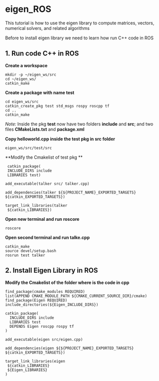 # eigen_ROS
This tutorial is how to use the eigen library to compute matrices, vectors, numerical solvers, and related algorithms

Before to install eigen library we need to learn how run C++ code in ROS

## **1. Run code C++ in ROS**

**Create a workspace**
```
mkdir -p ~/eigen_ws/src
cd ~/eigen_ws/
catkin_make
```
**Create a package with name test**
```
cd eigen_ws/src
catkin_create_pkg test std_msgs rospy roscpp tf
cd ..
catkin_make
```
_Note:_ Inside the pkg **test** now have two folders **include** and **src**; and two files **CMakeLists.txt** and **package.xml** 

**Copy helloworld.cpp inside the test pkg in src folder**

```
eigen_ws/src/test/src
```
**Modify the Cmakelist of test pkg **
```
 catkin_package(
 INCLUDE_DIRS include
 LIBRARIES test)
```

```
add_executable(talker src/ talker.cpp)
```

```
add_dependencies(talker ${${PROJECT_NAME}_EXPORTED_TARGETS} ${catkin_EXPORTED_TARGETS})
```

```
target_link_libraries(talker 
 ${catkin_LIBRARIES})
```
**Open new terminal and run roscore**
```
roscore
```
**Open second terminal and run talke.cpp**


```
catkin_make
source devel/setup.bash
rosrun test talker

```

## **2. Install Eigen Library in ROS**

**Modify the Cmakelist of the folder where is the code in cpp**

```
find_package(cmake_modules REQUIRED)
list(APPEND CMAKE_MODULE_PATH ${CMAKE_CURRENT_SOURCE_DIR}/cmake)
find_package(Eigen REQUIRED)
include_directories(${Eigen_INCLUDE_DIRS})

```

```
catkin_package(
  INCLUDE_DIRS include
  LIBRARIES test
  DEPENDS Eigen roscpp rospy tf	   
)
```

```
add_executable(eigen src/eigen.cpp)
```

```
add_dependencies(eigen ${${PROJECT_NAME}_EXPORTED_TARGETS} ${catkin_EXPORTED_TARGETS})
```

```
target_link_libraries(eigen
 ${catkin_LIBRARIES}
 ${Eigen_LIBRARIES}   
)

```
